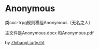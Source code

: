 # Anonymous

类coc-trpg规则模组Anonymous（无名之人）

主文件是Anonymous.docx
和Anonymous.pdf
<!--
本模组使用可编译到HTML的Markdown编写

文件主体是Anonymous.md

富文本资源放在src文件夹下
-->

by [ZhihangLiu(lyzh)](https://github.com/Zhihang-Liu)
